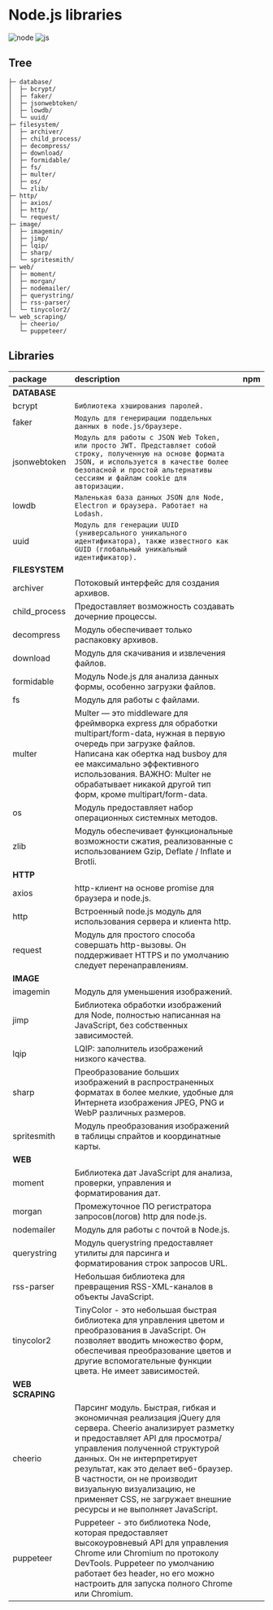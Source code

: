 Node.js libraries
===

![node](https://media.giphy.com/media/kdFc8fubgS31b8DsVu/giphy.gif)
![js](https://media.giphy.com/media/XH9wwXfUXu91wAJwN5/giphy.gif)


Tree
---
    ├─ database/
    │  ├─ bcrypt/
    │  ├─ faker/
    │  ├─ jsonwebtoken/
    │  ├─ lowdb/
    │  └─ uuid/
    ├─ filesystem/
    │  ├─ archiver/
    │  ├─ child_process/
    │  ├─ decompress/
    │  ├─ download/
    │  ├─ formidable/
    │  ├─ fs/
    │  ├─ multer/
    │  ├─ os/
    │  └─ zlib/
    ├─ http/
    │  ├─ axios/
    │  ├─ http/
    │  └─ request/
    ├─ image/
    │  ├─ imagemin/
    │  ├─ jimp/
    │  ├─ lqip/
    │  ├─ sharp/
    │  └─ spritesmith/
    ├─ web/
    │  ├─ moment/
    │  ├─ morgan/
    │  ├─ nodemailer/
    │  ├─ querystring/
    │  ├─ rss-parser/
    │  └─ tinycolor2/
    └─ web_scraping/
       ├─ cheerio/
       └─ puppeteer/


Libraries
---
package           | description | npm
:---              | :--- | :---
**DATABASE**      |
bcrypt            | `Библиотека хэширования паролей.`
faker             | `Модуль для генерирации поддельных данных в node.js/браузере.`
jsonwebtoken      | `Модуль для работы с JSON Web Token, или просто JWT. Представляет собой строку, полученную на основе формата JSON, и используется в качестве более безопасной и простой альтернативы сессиям и файлам cookie для авторизации.`
lowdb             | `Маленькая база данных JSON для Node, Electron и браузера. Работает на Lodash.`
uuid              | `Модуль для генерации UUID (универсального уникального идентификатора), также известного как GUID (глобальный уникальный идентификатор).`
**FILESYSTEM**    |
archiver          | Потоковый интерфейс для создания архивов.
child_process     | Предоставляет возможность создавать дочерние процессы.
decompress        | Модуль обеспечивает только распаковку архивов.
download          | Модуль для скачивания и извлечения файлов.
formidable        | Модуль Node.js для анализа данных формы, особенно загрузки файлов.
fs                | Модуль для работы с файлами.
multer            | Multer — это middleware для фреймворка express для обработки multipart/form-data, нужная в первую очередь при загрузке файлов. Написана как обертка над busboy для ее максимально эффективного использования. ВАЖНО: Multer не обрабатывает никакой другой тип форм, кроме multipart/form-data.
os                | Модуль предоставляет набор операционных системных методов.
zlib              | Модуль обеспечивает функциональные возможности сжатия, реализованные с использованием Gzip, Deflate / Inflate и Brotli.
**HTTP**          | 
axios             | http-клиент на основе promise для браузера и node.js.
http              | Встроенный node.js модуль для использования сервера и клиента http.
request           | Модуль для простого способа совершать http-вызовы. Он поддерживает HTTPS и по умолчанию следует перенаправлениям.
**IMAGE**         |
imagemin          | Модуль для уменьшения изображений.
jimp              | Библиотека обработки изображений для Node, полностью написанная на JavaScript, без собственных зависимостей.
lqip              | LQIP: заполнитель изображений низкого качества.
sharp             | Преобразование больших изображений в распространенных форматах в более мелкие, удобные для Интернета изображения JPEG, PNG и WebP различных размеров.
spritesmith       | Модуль преобразования изображений в таблицы спрайтов и координатные карты.
**WEB**           |
moment            | Библиотека дат JavaScript для анализа, проверки, управления и форматирования дат.
morgan            | Промежуточное ПО регистратора запросов(логов) http для node.js.
nodemailer        | Модуль для работы с почтой в Node.js.
querystring       | Модуль querystring предоставляет утилиты для парсинга и форматирования строк запросов URL. 
rss-parser        | Небольшая библиотека для превращения RSS-XML-каналов в объекты JavaScript.
tinycolor2        | TinyColor - это небольшая быстрая библиотека для управления цветом и преобразования в JavaScript. Он позволяет вводить множество форм, обеспечивая преобразование цветов и другие вспомогательные функции цвета. Не имеет зависимостей.
**WEB SCRAPING**  |
cheerio           | Парсинг модуль. Быстрая, гибкая и экономичная реализация jQuery для сервера. Cheerio анализирует разметку и предоставляет API для просмотра/управления полученной структурой данных. Он не интерпретирует результат, как это делает веб-браузер. В частности, он не производит визуальную визуализацию, не применяет CSS, не загружает внешние ресурсы и не выполняет JavaScript.
puppeteer         | Puppeteer - это библиотека Node, которая предоставляет высокоуровневый API для управления Chrome или Chromium по протоколу DevTools. Puppeteer по умолчанию работает без header, но его можно настроить для запуска полного Chrome или Chromium.

